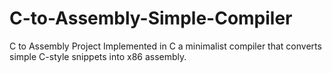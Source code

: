 # C-to-Assembly-Simple-Compiler
C to Assembly Project
Implemented in C a minimalist compiler that converts simple C-style snippets into x86 assembly.
